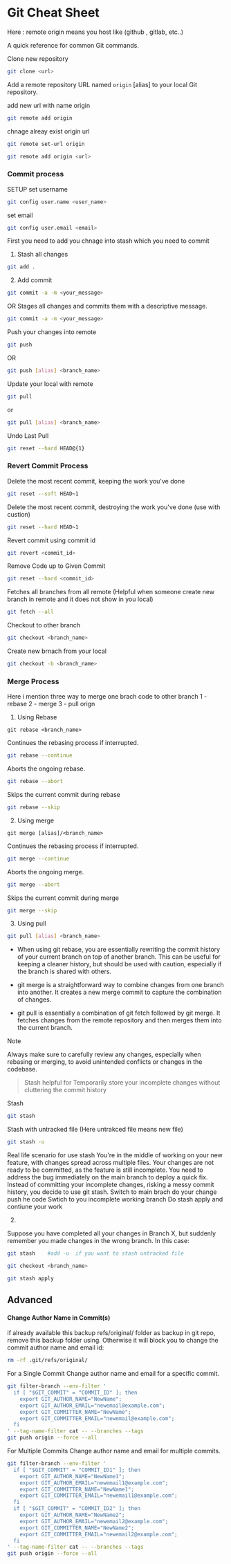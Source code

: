 # Git Cheat Sheet

Here : remote origin means you host like (github , gitlab, etc..)

A quick reference for common Git commands.

Clone new repository
```bash
git clone <url>
```

Add a remote repository URL named `origin` [alias] to your local Git repository.

add new url with name origin
```bash
git remote add origin
```

chnage alreay exist origin url
```bash
git remote set-url origin
```

```bash
git remote add origin <url>
```

### Commit process

SETUP
set username
```bash
git config user.name <user_name>
```

set email
```bash
git config user.email <email>
```

First you need to add you chnage into stash which you need to commit

1) Stash all changes
```bash
git add .
```

2) Add commit
```bash
git commit -a -m <your_message>
```

OR Stages all changes and commits them with a descriptive message.
```bash
git commit -a -m <your_message>
```

Push your changes into remote
```bash
git push
```
OR
```bash
git push [alias] <branch_name>
```


Update your local with remote
```bash
git pull
```
or
```bash
git pull [alias] <branch_name>
```

Undo Last Pull
```bash
git reset --hard HEAD@{1}
```

### Revert Commit Process

Delete the most recent commit, keeping the work you've done
```bash
git reset --soft HEAD~1
```

Delete the most recent commit, destroying the work you've done (use with custion)
```bash 
git reset --hard HEAD~1
```

Revert commit using commit id 
```bash
git revert <commit_id>
```

Remove Code up to Given Commit
```bash
git reset --hard <commit_id>
```

Fetches all branches from all remote (Helpful when someone create new branch in remote and it does not show in you local)
```bash
git fetch --all
```

Checkout to other branch
```bash
git checkout <branch_name>
```

Create new brnach from your local
```bash
git checkout -b <branch_name>
```



### Merge Process

Here i mention three way to merge one brach code to other branch
1 - rebase
2 - merge
3 - pull orign

1) Using Rebase
```base
git rebase <branch_name>
```

Continues the rebasing process if interrupted.
```bash
git rebase --continue
```

Aborts the ongoing rebase.
```bash
git rebase --abort
```

Skips the current commit during rebase
```bash 
git rebase --skip
```


2) Using merge
```base
git merge [alias]/<branch_name>
```

Continues the rebasing process if interrupted.
```bash
git merge --continue
```

Aborts the ongoing merge.
```bash
git merge --abort
```

Skips the current commit during merge
```bash 
git merge --skip
```


3) Using pull
```bash
git pull [alias] <branch_name>
```

+ When using git rebase, you are essentially rewriting the commit history of your current branch on top of another branch. This can be useful for keeping a cleaner history, but should be used with caution, especially if the branch is shared with others.

+ git merge is a straightforward way to combine changes from one branch into another. It creates a new merge commit to capture the combination of changes.

+ git pull is essentially a combination of git fetch followed by git merge. It fetches changes from the remote repository and then merges them into the current branch.

> [!NOTE]
>Always make sure to carefully review any changes, especially when rebasing or merging, to avoid unintended conflicts or changes in the codebase.


> Stash helpful for Temporarily store your incomplete changes without cluttering the commit history

Stash
```bash
git stash
```

Stash with untracked file (Here untrakced file means new file)
```bash
git stash -u
```

Real life scenario for use stash
You're in the middle of working on your new feature, with changes spread across multiple files.
Your changes are not ready to be committed, as the feature is still incomplete.
You need to address the bug immediately on the main branch to deploy a quick fix.
Instead of committing your incomplete changes, risking a messy commit history, you decide to use git stash.
Switch to main brach do your change push he code
Swtich to you incomplete working branch
Do stash apply and contiune your work

2)

Suppose you have completed all your changes in Branch X, but suddenly remember you made changes in the wrong branch. In this case:
```bash
git stash    #add -u  if you want to stash untracked file
```

```bash
git checkout <branch_name>
```

```bash
git stash apply
```


## Advanced 

#### Change Author Name in Commit(s)
if already available this backup refs/original/ folder as backup in git repo, remove this backup folder using. Otherwise it will block you to change the commit author name and email id:

```bash
rm -rf .git/refs/original/
```
For a Single Commit
Change author name and email for a specific commit.

```bash
git filter-branch --env-filter '
  if [ "$GIT_COMMIT" = "COMMIT_ID" ]; then
    export GIT_AUTHOR_NAME="NewName";
    export GIT_AUTHOR_EMAIL="newemail@example.com";
    export GIT_COMMITTER_NAME="NewName";
    export GIT_COMMITTER_EMAIL="newemail@example.com";
  fi
' --tag-name-filter cat -- --branches --tags
git push origin --force --all
```


For Multiple Commits
Change author name and email for multiple commits.

```bash
git filter-branch --env-filter '
  if [ "$GIT_COMMIT" = "COMMIT_ID1" ]; then
    export GIT_AUTHOR_NAME="NewName1";
    export GIT_AUTHOR_EMAIL="newemail1@example.com";
    export GIT_COMMITTER_NAME="NewName1";
    export GIT_COMMITTER_EMAIL="newemail1@example.com";
  fi
  if [ "$GIT_COMMIT" = "COMMIT_ID2" ]; then
    export GIT_AUTHOR_NAME="NewName2";
    export GIT_AUTHOR_EMAIL="newemail2@example.com";
    export GIT_COMMITTER_NAME="NewName2";
    export GIT_COMMITTER_EMAIL="newemail2@example.com";
  fi
' --tag-name-filter cat -- --branches --tags
git push origin --force --all
```
